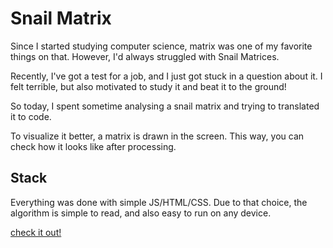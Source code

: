 # Snail Matrix

Since I started studying computer science, matrix was one of my favorite things on that. However, I'd always struggled with Snail Matrices.

Recently, I've got a test for a job, and I just got stuck in a question about it. I felt terrible, but also motivated to study it and beat it to the ground!

So today, I spent sometime analysing a snail matrix and trying to translated it to code.

To visualize it better, a matrix is drawn in the screen. This way, you can check how it looks like after processing.

## Stack

Everything was done with simple JS/HTML/CSS. Due to that choice, the algorithm is simple to read, and also easy to run on any device.

[check it out!]()
